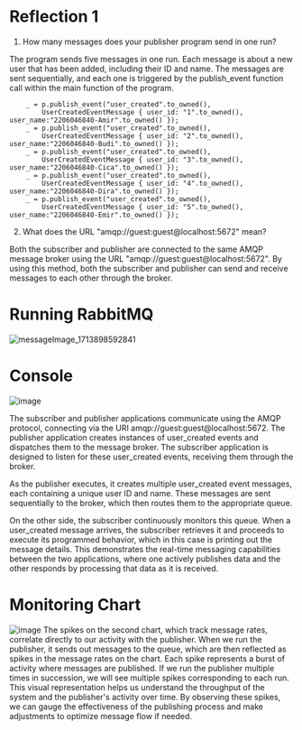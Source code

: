 # Reflection 1

1. How many messages does your publisher program send in one run?

The program sends five messages in one run. Each message is about a new user that has been added, including their ID and name. The messages are sent sequentially, and each one is triggered by the publish_event function call within the main function of the program.
```
    _ = p.publish_event("user_created".to_owned(),
        UserCreatedEventMessage { user_id: "1".to_owned(), user_name:"2206046840-Amir".to_owned() });
    _ = p.publish_event("user_created".to_owned(),
        UserCreatedEventMessage { user_id: "2".to_owned(), user_name:"2206046840-Budi".to_owned() });
    _ = p.publish_event("user_created".to_owned(),
        UserCreatedEventMessage { user_id: "3".to_owned(), user_name:"2206046840-Cica".to_owned() });
    _ = p.publish_event("user_created".to_owned(),
        UserCreatedEventMessage { user_id: "4".to_owned(), user_name:"2206046840-Dira".to_owned() });
    _ = p.publish_event("user_created".to_owned(),
        UserCreatedEventMessage { user_id: "5".to_owned(), user_name:"2206046840-Emir".to_owned() });
```

2. What does the URL "amqp://guest:guest@localhost:5672" mean?

Both the subscriber and publisher are connected to the same AMQP message broker using the URL "amqp://guest:guest@localhost:5672". By using this method, both the subscriber and publisher can send and receive messages to each other through the broker.

# Running RabbitMQ 

![messageImage_1713898592841](https://github.com/tvadhisti/module8-publisher/assets/127074983/e50f6307-833c-408b-8ab4-b49bdbe82d22)

# Console
![image](https://github.com/tvadhisti/module8-publisher/assets/127074983/8a478bc2-b790-4ec6-91ae-cad195f3039e)

The subscriber and publisher applications communicate using the AMQP protocol, connecting via the URI amqp://guest:guest@localhost:5672. The publisher application creates instances of user_created events and dispatches them to the message broker. The subscriber application is designed to listen for these user_created events, receiving them through the broker.

As the publisher executes, it creates multiple user_created event messages, each containing a unique user ID and name. These messages are sent sequentially to the broker, which then routes them to the appropriate queue.

On the other side, the subscriber continuously monitors this queue. When a user_created message arrives, the subscriber retrieves it and proceeds to execute its programmed behavior, which in this case is printing out the message details. This demonstrates the real-time messaging capabilities between the two applications, where one actively publishes data and the other responds by processing that data as it is received.

# Monitoring Chart
![image](https://github.com/tvadhisti/module8-publisher/assets/127074983/5771abdd-ff8d-4f19-80fe-74798ff84fbb)
The spikes on the second chart, which track message rates, correlate directly to our activity with the publisher. When we run the publisher, it sends out messages to the queue, which are then reflected as spikes in the message rates on the chart. Each spike represents a burst of activity where messages are published. If we run the publisher multiple times in succession, we will see multiple spikes corresponding to each run. This visual representation helps us understand the throughput of the system and the publisher's activity over time. By observing these spikes, we can gauge the effectiveness of the publishing process and make adjustments to optimize message flow if needed.

